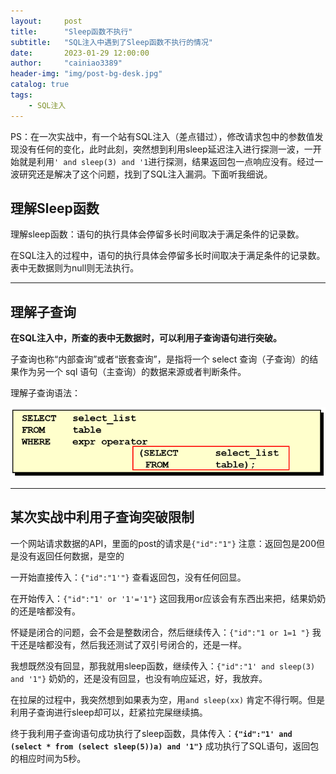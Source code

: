 ```yaml
---
layout:     post
title:      "Sleep函数不执行"
subtitle:   "SQL注入中遇到了Sleep函数不执行的情况"
date:       2023-01-29 12:00:00
author:     "cainiao3389"
header-img: "img/post-bg-desk.jpg"
catalog: true
tags:
    - SQL注入
---
```


PS：在一次实战中，有一个站有SQL注入（差点错过），修改请求包中的参数值发现没有任何的变化，此时此刻，突然想到利用sleep延迟注入进行探测一波，一开始就是利用`' and sleep(3) and '1`进行探测，结果返回包一点响应没有。经过一波研究还是解决了这个问题，找到了SQL注入漏洞。下面听我细说。

## 理解Sleep函数

理解sleep函数：语句的执行具体会停留多长时间取决于满足条件的记录数。

在SQL注入的过程中，语句的执行具体会停留多长时间取决于满足条件的记录数。表中无数据则为null则无法执行。

---

## 理解子查询

**在SQL注入中，所查的表中无数据时，可以利用子查询语句进行突破。**

子查询也称“内部查询”或者“嵌套查询”，是指将一个 select 查询（子查询）的结果作为另一个 sql 语句（主查询）的数据来源或者判断条件。

理解子查询语法：

![图片](https://github.com/cainiao3389/cainiao3389.github.io/blob/master/img_blog/%E5%9B%BE%E7%89%871.png)

---

## 某次实战中利用子查询突破限制

一个网站请求数据的API，里面的post的请求是`{"id":"1"}`  注意：返回包是200但是没有返回任何数据，是空的

一开始直接传入：`{"id":"1'"}` 查看返回包，没有任何回显。

在开始传入：`{"id":"1' or '1'='1"}` 这回我用or应该会有东西出来把，结果奶奶的还是啥都没有。

怀疑是闭合的问题，会不会是整数闭合，然后继续传入：`{"id":"1 or 1=1 "}` 我干还是啥都没有，然后我还测试了双引号闭合的，还是一样。

我想既然没有回显，那我就用sleep函数，继续传入：`{"id":"1' and sleep(3) and '1"}` 奶奶的，还是没有回显，也没有响应延迟，好，我放弃。

在拉屎的过程中，我突然想到如果表为空，用`and sleep(xx)` 肯定不得行啊。但是利用子查询进行sleep却可以，赶紧拉完屎继续搞。

终于我利用子查询语句成功执行了sleep函数，具体传入：**`{"id":"1' and (select * from (select sleep(5))a) and '1"}`** 成功执行了SQL语句，返回包的相应时间为5秒。

